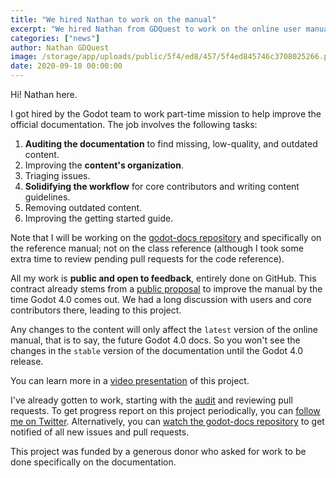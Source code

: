 ```yaml
---
title: "We hired Nathan to work on the manual"
excerpt: "We hired Nathan from GDQuest to work on the online user manual. He will work on the workflow, content organization, and improving the Getting Started guide."
categories: ["news"]
author: Nathan GDQuest
image: /storage/app/uploads/public/5f4/ed8/457/5f4ed845746c3708025266.png
date: 2020-09-10 00:00:00
---
```


Hi! Nathan here.

I got hired by the Godot team to work part-time mission to help improve the official documentation. The job involves the following tasks:

1. **Auditing the documentation** to find missing, low-quality, and outdated content.
2. Improving the **content's organization**.
3. Triaging issues.
3. **Solidifying the workflow** for core contributors and writing content guidelines.
4. Removing outdated content.
5. Improving the getting started guide.

Note that I will be working on the [godot-docs repository](https://github.com/godotengine/godot-docs/) and specifically on the reference manual; not on the class reference (although I took some extra time to review pending pull requests for the code reference).

All my work is **public and open to feedback**, entirely done on GitHub. This contract already stems from a [public proposal](https://github.com/godotengine/godot-docs/issues/3390) to improve the manual by the time Godot 4.0 comes out. We had a long discussion with users and core contributors there, leading to this project.

Any changes to the content will only affect the `latest` version of the online manual, that is to say, the future Godot 4.0 docs. So you won't see the changes in the `stable` version of the documentation until the Godot 4.0 release.

You can learn more in a [video presentation](https://youtu.be/eBQSkGdG8zA) of this project.

I've already gotten to work, starting with the [audit](https://github.com/godotengine/godot-docs/issues/3969) and reviewing pull requests. To get progress report on this project periodically, you can [follow me on Twitter](https://twitter.com/NathanGDQuest). Alternatively, you can [watch the godot-docs repository](https://github.com/godotengine/godot-docs/) to get notified of all new issues and pull requests.

This project was funded by a generous donor who asked for work to be done specifically on the documentation.
